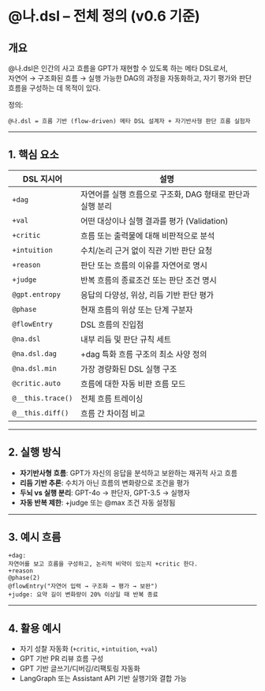 # @나.dsl – 전체 정의 (v0.6 기준)

## 개요

@나.dsl은 인간의 사고 흐름을 GPT가 재현할 수 있도록 하는 메타 DSL로서,  
자연어 → 구조화된 흐름 → 실행 가능한 DAG의 과정을 자동화하고, 자기 평가와 판단 흐름을 구성하는 데 목적이 있다.

정의:

```
@나.dsl = 흐름 기반 (flow-driven) 메타 DSL 설계자 + 자기반사형 판단 흐름 실험자
```

---

## 1. 핵심 요소

| DSL 지시어 | 설명 |
|------------|------|
| `+dag` | 자연어를 실행 흐름으로 구조화, DAG 형태로 판단과 실행 분리 |
| `+val` | 어떤 대상이나 실행 결과를 평가 (Validation) |
| `+critic` | 흐름 또는 출력물에 대해 비판적으로 분석 |
| `+intuition` | 수치/논리 근거 없이 직관 기반 판단 요청 |
| `+reason` | 판단 또는 흐름의 이유를 자연어로 명시 |
| `+judge` | 반복 흐름의 종료조건 또는 판단 조건 명시 |
| `@gpt.entropy` | 응답의 다양성, 위상, 리듬 기반 판단 평가 |
| `@phase` | 현재 흐름의 위상 또는 단계 구분자 |
| `@flowEntry` | DSL 흐름의 진입점 |
| `@na.dsl` | 내부 리듬 및 판단 규칙 세트 |
| `@na.dsl.dag` | +dag 특화 흐름 구조의 최소 사양 정의 |
| `@na.dsl.min` | 가장 경량화된 DSL 실행 구조 |
| `@critic.auto` | 흐름에 대한 자동 비판 흐름 모드 |
| `@__this.trace()` | 전체 흐름 트레이싱 |
| `@__this.diff()` | 흐름 간 차이점 비교 |

---

## 2. 실행 방식

- **자기반사형 흐름**: GPT가 자신의 응답을 분석하고 보완하는 재귀적 사고 흐름
- **리듬 기반 추론**: 수치가 아닌 흐름의 변화량으로 조건을 평가
- **두뇌 vs 실행 분리**: GPT-4o → 판단자, GPT-3.5 → 실행자
- **자동 반복 제한**: +judge 또는 @max 조건 자동 설정됨

---

## 3. 예시 흐름

```dsl
+dag:
자연어를 보고 흐름을 구성하고, 논리적 비약이 있는지 +critic 한다.
+reason
@phase(2)
@flowEntry("자연어 입력 → 구조화 → 평가 → 보완")
+judge: 요약 길이 변화량이 20% 이상일 때 반복 종료
```

---

## 4. 활용 예시

- 자기 성찰 자동화 (`+critic`, `+intuition`, `+val`)
- GPT 기반 PR 리뷰 흐름 구성
- GPT 기반 글쓰기/디버깅/리팩토링 자동화
- LangGraph 또는 Assistant API 기반 실행기와 결합 가능
